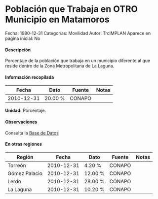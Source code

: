 Población que Trabaja en OTRO Municipio en Matamoros
=====

Fecha: 1980-12-31
Categorías: Movilidad
Autor: TrcIMPLAN
Aparece en pagina inicial: No

#### Descripción

Porcentaje de la población que trabaja en un municipio diferente al que reside dentro de la Zona Metropolitana de La Laguna.

#### Información recopilada

<table class="table table-hover table-bordered matriz">
<thead>
<tr>
<th>Fecha</th>
<th>Dato</th>
<th>Fuente</th>
<th>Notas</th>
</tr>
</thead>
<tbody>
<tr>
<td>2010-12-31</td>
<td class="derecha">20.00 %</td>
<td>CONAPO</td>
<td></td>
</tr>
</tbody>
</table>

<b>Unidad:</b> Porcentaje.

#### Observaciones

Consulta la [Base de Datos](http://www.conapo.gob.mx/en/CONAPO/Catalogo_Sistema_Urbano_Nacional_2012)


#### En otras regiones

<table class="table table-hover table-bordered matriz">
<thead>
<tr>
<th>Región</th>
<th>Fecha</th>
<th>Dato</th>
<th>Fuente</th>
<th>Notas</th>
</tr>
</thead>
<tbody>
<tr>
<td>Torreón</td>
<td>2010-12-31</td>
<td class="derecha">4.20 %</td>
<td>CONAPO</td>
<td></td>
</tr>
<tr>
<td>Gómez Palacio</td>
<td>2010-12-31</td>
<td class="derecha">12.00 %</td>
<td>CONAPO</td>
<td></td>
</tr>
<tr>
<td>Lerdo</td>
<td>2010-12-31</td>
<td class="derecha">28.00 %</td>
<td>CONAPO</td>
<td></td>
</tr>
<tr>
<td>La Laguna</td>
<td>2010-12-31</td>
<td class="derecha">10.20 %</td>
<td>CONAPO</td>
<td></td>
</tr>
</tbody>
</table>

